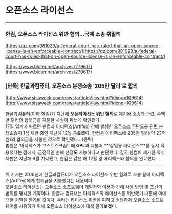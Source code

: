 # 오픈소스 라이선스

---

### 한컴, 오픈소스 라이선스 위반 혐의…국제 소송 휘말려

[https://qz.com/981029/a-federal-court-has-ruled-that-an-open-source-license-is-an-enforceable-contract/](https://qz.com/981029/a-federal-court-has-ruled-that-an-open-source-license-is-an-enforceable-contract/)

[https://www.bloter.net/archives/279617](https://www.bloter.net/archives/279617)

### \[단독\] 한글과컴퓨터, 오픈소스 분쟁소송 ‘205만 달러’로 합의

[http://www.sisaweek.com/news/articleView.html?idxno=109614](http://www.sisaweek.com/news/articleView.html?idxno=109614)

한글과컴퓨터\(이하 한컴\)가 지난해 **오픈라이선스 위반 혐의**로 제기된 소송과 관련, 수백만 달러의 합의금을 지불한 사실이 뒤늦게 확인됐다.  
17일 업계에 따르면 한컴과 아티펙스\(Artifex\) 간에 발생한 오픈소스 무단도용 관련 분쟁소송이 1심 재판 중인 지난해 12월 종료됐다. 한컴은 아티펙스에 205만 달러\(약 23억원\)의 합의금을 지불한 것으로 확인됐다...\(중략\)  
법원은 ‘아티펙스가 고스트스크립트에 **GPL**과 더불어 **‘상업용 라이선스’**를 동시 적용했다는 점에서, 금전적인 손해 산정도 가능하다고 판단했다. 결국 한컴이 제기한 약식재판은 지난해 9월 기각됐고, 한컴은 같은 해 12월 경 아티펙스와 합의를 완료했다.

---

위 기사는 2016년에 한글과컴퓨터가 오픈소스 라이선스 위반 혐의로 소송 끝에 아티펙스\(Artifex\)에게 합의금을 지불했다는 내용이다.  
오픈소스 라이선스는 오픈소스 소프트웨어 개발자와 이용자 간에 사용 방법 및 조건의 범위를 명시한 계약이다. 한글과 컴퓨터는 아티펙스의 라이선스를 위반했기 때문에 이에 대한 처벌을 받게된 것이다. 우리는 라이선스 위반을 피하고 정당하게 오픈소스 소프트웨어를 사용하기 위해 오픈소스 라이선스에 대해 알아보겠다.


